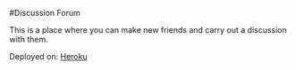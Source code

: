 #Discussion Forum

This is a place where you can make new friends and carry out a discussion with them.

Deployed on: [Heroku](https://demo-discussion-forum.herokuapp.com/ "Discussion Forum")
